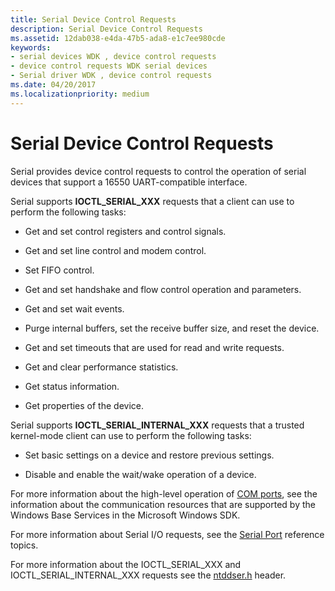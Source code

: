 ```yaml
---
title: Serial Device Control Requests
description: Serial Device Control Requests
ms.assetid: 12dab038-e4da-47b5-ada8-e1c7ee980cde
keywords:
- serial devices WDK , device control requests
- device control requests WDK serial devices
- Serial driver WDK , device control requests
ms.date: 04/20/2017
ms.localizationpriority: medium
---
```


# Serial Device Control Requests

Serial provides device control requests to control the operation of serial devices that support a 16550 UART-compatible interface.

Serial supports **IOCTL\_SERIAL\_XXX** requests that a client can use to perform the following tasks:

- Get and set control registers and control signals.

- Get and set line control and modem control.

- Set FIFO control.

- Get and set handshake and flow control operation and parameters.

- Get and set wait events.

- Purge internal buffers, set the receive buffer size, and reset the device.

- Get and set timeouts that are used for read and write requests.

- Get and clear performance statistics.

- Get status information.

- Get properties of the device.

Serial supports **IOCTL\_SERIAL\_INTERNAL\_XXX** requests that a trusted kernel-mode client can use to perform the following tasks:

- Set basic settings on a device and restore previous settings.

- Disable and enable the wait/wake operation of a device.

For more information about the high-level operation of [COM ports](configuration-of-com-ports.md), see the information about the communication resources that are supported by the Windows Base Services in the Microsoft Windows SDK.

For more information about Serial I/O requests, see the [Serial Port](https://docs.microsoft.com/windows-hardware/drivers/ddi/_serports/) reference topics.

For more information about the IOCTL\_SERIAL\_XXX and IOCTL\_SERIAL\_INTERNAL\_XXX requests see the [ntddser.h](https://docs.microsoft.com/en-us/windows-hardware/drivers/ddi/ntddser/) header.
